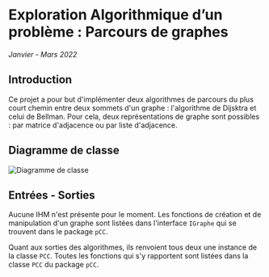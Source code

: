 # Exploration Algorithmique d’un problème : Parcours de graphes

*Janvier - Mars 2022* 

## Introduction
Ce projet a pour but d'implémenter deux algorithmes de parcours du plus court chemin entre deux sommets d'un graphe : l'algorithme de Dijsktra et celui de Bellman. Pour cela, deux représentations de graphe sont possibles : par matrice d'adjacence ou par liste d'adjacence.

## Diagramme de classe
![Diagramme de classe](https://user-images.githubusercontent.com/92384347/216792131-37d2bf11-546e-4b40-b359-16a1eb550cd2.png)

## Entrées - Sorties
Aucune IHM n'est présente pour le moment. Les fonctions de création et de manipulation d'un graphe sont listées dans l'interface `IGraphe` qui se trouvent dans le package `pCC`.

Quant aux sorties des algorithmes, ils renvoient tous deux une instance de la classe `PCC`. Toutes les fonctions qui s'y rapportent sont listées dans la classe `PCC` du package `pCC`. 
